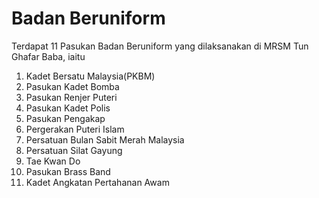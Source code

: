 # Badan Beruniform

Terdapat 11 Pasukan Badan Beruniform yang dilaksanakan di MRSM Tun Ghafar Baba, iaitu

1. Kadet Bersatu Malaysia(PKBM)&#x20;
2. Pasukan Kadet Bomba&#x20;
3. Pasukan Renjer Puteri&#x20;
4. Pasukan Kadet Polis&#x20;
5. Pasukan Pengakap&#x20;
6. Pergerakan Puteri Islam
7. Persatuan Bulan Sabit Merah Malaysia&#x20;
8. Persatuan Silat Gayung&#x20;
9. Tae Kwan Do&#x20;
10. Pasukan Brass Band&#x20;
11. Kadet Angkatan Pertahanan Awam
